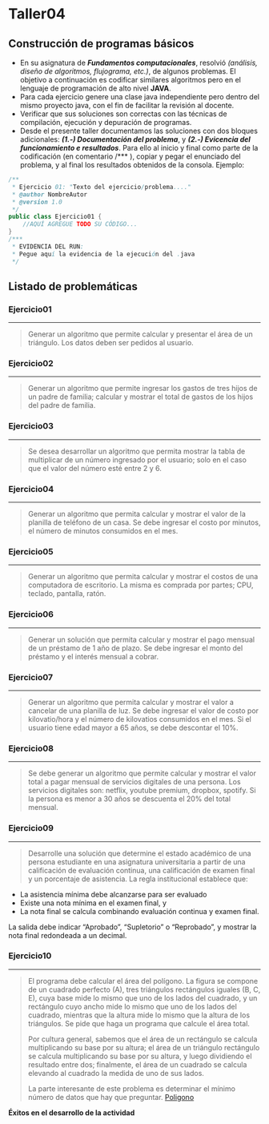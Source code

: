 # Taller04

## Construcción de programas básicos

* En su asignatura de ***Fundamentos computacionales***, resolvió *(análisis, diseño de algoritmos, flujograma, etc.)*, de algunos problemas. El objetivo a continuación es codificar similares algoritmos pero en el lenguaje de programación de alto nivel **JAVA**. 
* Para cada ejercicio genere una clase java independiente pero dentro del mismo proyecto java, con el fin de facilitar la revisión al docente. 
* Verificar que sus soluciones son correctas con las técnicas de compilación, ejecución y depuración de programas. 
* Desde el presente taller documentamos las soluciones con dos bloques adicionales: ***(1.-) Documentación del problema***, y ***(2.-) Evicencia del funcionamiento e resultados***. Para ello al inicio y final como parte de la codificación (en comentario /*** ), copiar y pegar el enunciado del problema, y al final los resultados obtenidos de la consola. Ejemplo: 

```java
/**
 * Ejercicio 01: "Texto del ejercicio/problema...."
 * @author NombreAutor
 * @version 1.0
 */
public class Ejercicio01 {
    //AQUÍ AGREGUE TODO SU CÓDIGO...
}
/***
 * EVIDENCIA DEL RUN:
 * Pegue aquí la evidencia de la ejecución del .java
 */
 ```


## Listado de problemáticas

### Ejercicio01
---
> Generar un algoritmo que permite calcular y presentar el área de un triángulo. Los datos deben ser pedidos al usuario.

### Ejercicio02
---
> Generar un algoritmo que permite ingresar los gastos de tres hijos de un padre de familia; calcular y  mostrar el total de gastos de los hijos del padre de familia.

### Ejercicio03
---
> Se desea desarrollar un algoritmo que permita mostrar la tabla de multiplicar de un número ingresado por el usuario; solo en el caso que el valor del número esté entre 2 y 6.

### Ejercicio04
---
> Generar un algoritmo que permita calcular y mostrar el valor de la planilla de teléfono de un casa. Se debe ingresar el costo por minutos, el número de minutos consumidos en el mes.

### Ejercicio05
---
> Generar un algoritmo que permita calcular y mostrar el costos de una computadora de escritorio. La misma es comprada por partes; CPU, teclado, pantalla, ratón.

### Ejercicio06
---
> Generar un solución que permita calcular y mostrar el pago mensual de un préstamo de 1 año de plazo. Se debe ingresar el monto del préstamo y el interés mensual a cobrar.

### Ejercicio07
---
> Generar un algoritmo que permita calcular y mostrar el valor a cancelar de una planilla de luz. Se debe ingresar el valor de costo por kilovatio/hora y el número de kilovatios consumidos en el mes. Si el usuario tiene edad mayor a 65 años, se debe descontar el 10%.

### Ejercicio08
---
> Se debe generar un algoritmo que permite calcular y mostrar el valor total a pagar mensual de servicios digitales de una persona. Los servicios digitales son: netflix, youtube premium, dropbox, spotify. Si la persona es menor a 30 años se descuenta el 20% del total mensual.

### Ejercicio09
---
> Desarrolle una solución que determine el estado académico de una persona estudiante en una asignatura universitaria a partir de una calificación de evaluación continua, una calificación de examen final y un porcentaje de asistencia. La regla institucional establece que: 

- La asistencia mínima debe alcanzarse para ser evaluado
- Existe una nota mínima en el examen final, y 
- La nota final se calcula combinando evaluación continua y examen final. 

La salida debe indicar “Aprobado”, “Supletorio” o “Reprobado”, y mostrar la nota final redondeada a un decimal.

### Ejercicio10
---
> El programa debe calcular el área del polígono. La figura se compone de un cuadrado perfecto (A), tres triángulos rectángulos iguales (B, C, E), cuya base mide lo mismo que uno de los lados del cuadrado, y un rectángulo cuyo ancho mide lo mismo que uno de los lados del cuadrado, mientras que la altura mide lo mismo que la altura de los triángulos. Se pide que haga un programa que calcule el área total.
> 
> Por cultura general, sabemos que el área de un rectángulo se calcula multiplicando su base por su altura; el área de un triángulo rectángulo se calcula multiplicando su base por su altura, y luego dividiendo el resultado entre dos; finalmente, el área de un cuadrado se calcula elevando al cuadrado la medida de uno de sus lados.
> 
> La parte interesante de este problema es determinar el mínimo número de datos que hay que preguntar.
> [Poligono](https://github.com/IntroProg-C-OF25/APEB1-Taller04/blob/main/Img/Poligono.png)


**Éxitos en el desarrollo de la actividad**

